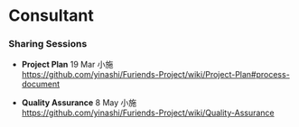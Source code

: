 # Consultant

### Sharing Sessions

- **Project Plan**   19 Mar 小施  
https://github.com/yinashi/Furiends-Project/wiki/Project-Plan#process-document


- **Quality Assurance** 8 May 小施  
https://github.com/yinashi/Furiends-Project/wiki/Quality-Assurance
